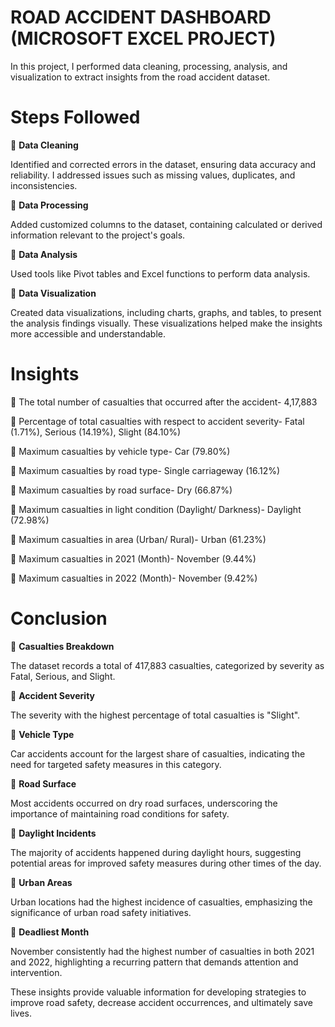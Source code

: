 # ROAD ACCIDENT DASHBOARD (MICROSOFT EXCEL PROJECT)

In this project, I performed data cleaning, processing, analysis, and visualization to extract insights from the road accident dataset.

# Steps Followed

🔸 **Data Cleaning**

Identified and corrected errors in the dataset, ensuring data accuracy and reliability. I addressed issues such as missing values, duplicates, and inconsistencies.

🔸 **Data Processing**

Added customized columns to the dataset, containing calculated or derived information relevant to the project's goals.

🔸 **Data Analysis**

Used tools like Pivot tables and Excel functions to perform data analysis.

🔸 **Data Visualization**

Created data visualizations, including charts, graphs, and tables, to present the analysis findings visually. These visualizations helped make the insights more accessible and understandable.

# Insights

🔹 The total number of casualties that occurred after the accident- 4,17,883

🔹 Percentage of total casualties with respect to accident severity- Fatal (1.71%), Serious (14.19%), Slight (84.10%)

🔹 Maximum casualties by vehicle type- Car (79.80%)

🔹 Maximum casualties by road type- Single carriageway (16.12%)

🔹 Maximum casualties by road surface- Dry (66.87%)

🔹 Maximum casualties in light condition (Daylight/ Darkness)- Daylight (72.98%)

🔹 Maximum casualties in area (Urban/ Rural)- Urban (61.23%)

🔹 Maximum casualties in 2021 (Month)- November (9.44%)

🔹 Maximum casualties in 2022 (Month)- November (9.42%)

# Conclusion

🔎 **Casualties Breakdown**

The dataset records a total of 417,883 casualties, categorized by severity as Fatal, Serious, and Slight.

🔎 **Accident Severity**

The severity with the highest percentage of total casualties is "Slight".

🔎 **Vehicle Type**

Car accidents account for the largest share of casualties, indicating the need for targeted safety measures in this category.

🔎 **Road Surface**

Most accidents occurred on dry road surfaces, underscoring the importance of maintaining road conditions for safety.

🔎 **Daylight Incidents**

The majority of accidents happened during daylight hours, suggesting potential areas for improved safety measures during other times of the day.

🔎 **Urban Areas**

Urban locations had the highest incidence of casualties, emphasizing the significance of urban road safety initiatives.

🔎 **Deadliest Month**

November consistently had the highest number of casualties in both 2021 and 2022, highlighting a recurring pattern that demands attention and intervention.

These insights provide valuable information for developing strategies to improve road safety, decrease accident occurrences, and ultimately save lives.


 
